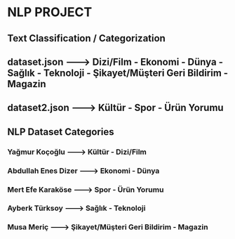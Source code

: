 # NLP PROJECT

## Text Classification / Categorization

## dataset.json ---> Dizi/Film - Ekonomi - Dünya - Sağlık - Teknoloji - Şikayet/Müşteri Geri Bildirim - Magazin
## dataset2.json ---> Kültür - Spor - Ürün Yorumu

## NLP Dataset Categories 
### Yağmur Koçoğlu ---> Kültür - Dizi/Film
### Abdullah Enes Dizer ---> Ekonomi - Dünya
### Mert Efe Karaköse ---> Spor - Ürün Yorumu
### Ayberk Türksoy ---> Sağlık - Teknoloji
### Musa Meriç ---> Şikayet/Müşteri Geri Bildirim - Magazin
